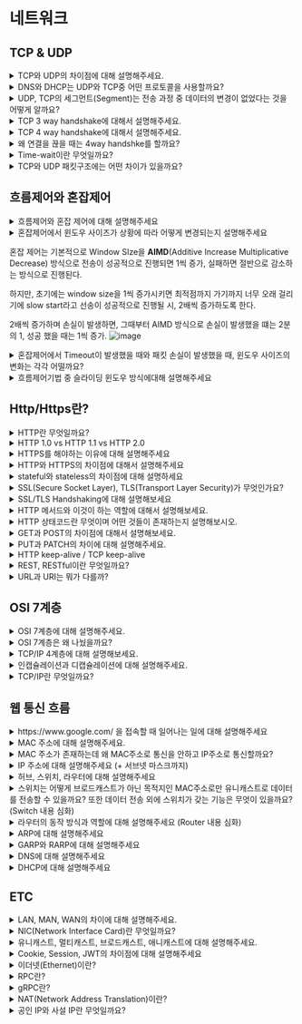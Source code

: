 # 네트워크
## TCP & UDP
<details>
<summary>TCP와 UDP의 차이점에 대해 설명해주세요.</summary>

<hr>

- TCP는 Reciever와 Sender 사이에 연결을 만들고, 연결을 기반으로 데이터를 주고 받는 **연결 지향형 프로토콜** 이고, UDP는 연결 없이 전송하는 **비연결형 프로토콜** 이다.
- TCP는 데이터가 순차적으로 전송, 수신하고 UDP는 비순차적이다.
- TCP는 흐름제어(flow control)과 혼잡제어(congestion control)을 진행하고, UDP는 진행하지 않는다.
- UDP가 비연결형이기에 빠르다 -> 연속성이 중요한 스트리밍에 사용
- TCP는 연결형이어서, 신뢰성이 중요한 서비스에 사용된다.

![image](https://github.com/user-attachments/assets/764bd6de-e1b9-4de7-b8ff-99610a508af6)

<hr>
</details>


<details>
<summary>DNS와 DHCP는 UDP와 TCP중 어떤 프로토콜을 사용할까요?</summary>

<hr>
DNS(Domain Name System)은 UDP를 사용한다.

그 이유는 Sender와 REceiver 사이에 연결을 맺으면 보내고 받는 데이터 크기에 비해, 연결에 드는 비용이 크기 때문이다.

Root DNS같은 경우 모든 것들과 TCP로 연결을 맺게 되면 **부담이 크기 때문에** UDP 방식을 사용한다.
<hr>
</details>


<details>
<summary>UDP, TCP의 세그먼트(Segment)는 전송 과정 중 데이터의 변경이 없었다는 것을 어떻게 알까요?</summary>

<hr>
각각의 Segment는 헤더의 Checksum을 통해 데이터의 변경이 발생했는지 체크를 해준다.

- Sender는 세그먼트의 16-bit로 표현한 Content와 Header 필드 값을 더한 다음 1의 보수를 만들어서 checksum 필드에 추가한다.
- Reiceiver는 반대로 Content와 Header의 필드값을 16-bit로 변환하고, 더한후 1의 보수로 변경한 후,checksum과 동일한지 확인한다. 만약 다르면 세그먼트는 에러가 담겼을 것이라고 판단한다.
- 
<hr>
</details>


<details>
<summary>TCP 3 way handshake에 대해서 설명해주세요.</summary>

<hr>

TCP 3 way Handshake는 TCP 통신에서 **가상회선** 을 만드는 단계이다. 회선을 만드는 과정에서 SYN 패킷과 ACK 패킷을 통해서 회선을 만든다.

1. 클라이언트는 서버에 접속을 요청하는 SYN 패킷을 보낸다 .
클라이언트 -SYN-> 서버
2. 서버는 SYN을 받고, 클라이언트 요청을 수락한다는 ACK, 와 SYN FLAG가 설정된 패킷을 발송하고, 클라이언트가 다시 ACK으로 응답하기를 기다린다.
서버 -ACK, SYN FLAG PKT-> 클라이언트
3. 클라이언트는 서버에게 연결을 맺었다는 ACK을 보내고, 이후 연결이 이루어진다
클라이언트 -ACK-> 서버
![image](https://github.com/user-attachments/assets/5936ddb6-4459-4323-b66d-b6ef231185b8)


<hr>
</details>


<details>
<summary>TCP 4 way handshake에 대해서 설명해주세요.</summary>

<hr>

1. 클라이언트가 연결을 종료하겠다는 FIN 플래그 전송
2. 서버는 ACK을 보내고, 남은 데이터 이어서 전송
3. 서버가 통신이 끝났으면 연결이 종료되었다고 클라이언트에게 FIN 플래그 전송
4. 클라이언트는 확인했다는 메시지 보낸다.
![image](https://github.com/user-attachments/assets/4d9a04be-7e6d-41f6-b7db-b9338c67539e)

<hr>
</details>


<details>
<summary>왜 연결을 끊을 때는 4way handshke를 할까요?</summary>

<hr>

**양쪽 모두 연결을 종료할 준비가 되었음을 확실히 하기 위해서**

if 3 way handshake을 사용한다면 ?
- 클라이언트가 FIN을 보내고 서버가 FIN+ACK을 동시에 보내면 -> 서버가 아직 보낼 데이터가 남아있는 경우, 문제가 발생한다.
- 데이터가 손실될 위험이 있다.


Server가 아직 보낼 데이터가 남아있는데 CLient가 데이터 전송을 마쳤다고 연결을 끊으려고 할 때, 일단 FIn에 대한 ACK만 보내고, 데이터를 모두 전송한 후에 자신도 FIN 메세지를 보낸다. 
<hr>
</details>


<details>
<summary>Time-wait이란 무엇일까요?</summary>

<hr>
4way handshake에서 Server에서 FIN을 전송하기 전에 전송한 패킷이 Routing지연이나 패킷 유실로 인한 재전송 등으로 인해서 FIN보다 늦게 도착하는 상황이 발생하면, 이 패킷을 Drop되고, 데이터는 유실 될 것이다.

이러한 현상에 대비해서 Client는 Server로부터 FIN을 수신하더라도 일정 시간( 디폴트는 240초)동안 세션을 남겨놓고, 잉여 패킷을 기다리는 과정을 거치게 되는데, 이 과정을 Time_WAIT이라고 한다.

<hr>
</details>


<details>
<summary>TCP와 UDP 패킷구조에는 어떤 차이가 있을까요?</summary>

<hr>
UDP는 비연결형 통신이라 출발지와 목적지의 Port 정보, UDP Segment 길이, checksum, data(payload)만을 갖고 있다.

TCP는 연결형 통신, 데이터 전송 순서가 보장되어야 하기 떄문에, 추가 데이터(**sequence number, ACK number, recieve window** )이 들어간다.
<hr>
</details>

## 흐름제어와 혼잡제어
<details>
<summary>흐름제어와 혼잡 제어에 대해 설명해주세요</summary>

<hr>

### 흐름 제어(Flow Control)
데이터의 수신자가 송신자가 보내주는 데이터의 양을 수신자의 **버퍼사이즈**에 오버플로우가 발생하지 않도록 **속도를 조절**하는 방법이다.

전송 속도를 조절하는 방법으로는 상대방에게 응답을 할 때, TCP Header 중 하나인 RWND에 **남은 버퍼 사이즈 정보를 추가해서** 보내주고, 송신자는 해당 데이터를 보고 **in-flight data의 양**(전송 속도)를 조절한다.

### 혼잡 제어(Congestion Control)

**네트워크 내의 패킷 수가 넘치게 증가하는 혼잡 현상을 방지**하는 방법이다.
즉, 네트워크의 혼잡을 피하기 위해서, 송신 측에서 데이터의 전송 속도를 강제로 줄이는 작업니다.

송신자는 congestion window를 통해 시간에 따른 네트워크 혼잡도를 판단해서 Sending Rate을 변경한다.

Sender TCP Window = min(congestion window, recieve Window)
<hr>
</details>

<details>
<summary>혼잡제어에서 윈도우 사이즈가 상황에 따라 어떻게 변경되는지 설명해주세요</summary>

<hr>
혼잡 제어(congestion control)
<hr>
</details>

혼잡 제어는 기본적으로 Window SIze을 **AIMD**(Additive Increase Multiplicative Decrease) 방식으로 전송이 성공적으로 진행되면 1씩 증가, 실패하면 절반으로 감소하는 방식으로 진행된다.

하지만, 초기에는 window size을 1씩 증가시키면 최적점까지 가기까지 너무 오래 걸리기에 slow start라고 선송이 성공적으로 진행될 시, 2배씩 증가하도록 한다.

2배씩 증가하며 손실이 발생하면, 그때부터 AIMD 방식으로 손실이 발생했을 떄는 2분의 1, 성공 했을 때는 1씩 증가.
![image](https://github.com/user-attachments/assets/201679ea-3984-478e-a5a2-8dd4a175152a)

<details>
<summary>혼잡제어에서 Timeout이 발생했을 때와 패킷 손실이 발생했을 때, 윈도우 사이즈의 변화는 각각 어떨까요?</summary>

<hr>
Timeout은 네트워크 상에서 심각한 혼잡이라고 판단해, WIndow Size를 0으로 줄이고, 다시 slow Start하고 exponential하게 증가시킨다.

반면, 패킷 손실의 경우는 AIMD 방식대로 Window Size를 절반으로 줄인다

>Timeout이 발생해, window size을 0으로 줄이고, slow start을 하면 손실이 발생하기까지 window size를 2배 증가시키는 것이 아닌, Timeout이 발생한 지점의 절반 지점까지만 Exponential하게 2배씩 증가한다. 이를 Congestion Avoidance라고 한다.

<hr>
</details>

<details>
<summary>흐름제어기법 중 슬라이딩 윈도우 방식에대해 설명해주세요</summary>

<hr>
네트워크 상태가 안 좋으면, 패킷 유실 가능성이 커지므로 적절한 송신량을 결정해야 하는데, 한번에 데이터를 받을 수 있는 데이터 크기를 window size라고 하고, 네트워크 상황에 따라서 이 윈도우 사이즈를 조절하는 것을 sliding windwon라고 한다.

- 흐름 제어를 위한 프로토콜 중 가장 많이 사용된다.
- stop-and-wait 방식에서는 ACK을 받고 나서 다음 프레임을 전송해야 해서 비효율적인데, **sliding window에서는 송신자가 보낸 프레임에 대한 ACK을 받지 않더라도 위도우 내에 있는 다른 프레임을 전송할 수 있다는 이점이 있다.**
- sliding window는 데이터가 전송되었는지에 대한 ACK이 수신될 때마다 윈도우의 범위를 이동시키기에 슬라이딩 윈도우라고 부른다.
- 수신을 처리하고 프레임을 재전송하는 방법에 따라, Go-Back_N과 Selective Retransmission이 나뉘게 된다.

- GoBackN
  - 윈도우 내에 오류가 발생한 프레임 이후의 패킷은 모두 버리고, 재전송 하는 방식
 
- Selective Retransmission
  - 모든 패킷을 버리는 것이 아닌, 오류가 발생한 프레임만 선택적으로 재전송하는 방식.
<hr>
</details>


## Http/Https란?
<details>
<summary>HTTP란 무엇일까요?</summary>

<hr>

- 서버 클라이언트 모델을 따라 데이터를 주고 받기 위한 프로토콜이다.
- 인터넷 상에서 hypertext를 교환하기 위해서 **통신규약으로 80포트를 사용하고 있다.
- OSI 7계층 중에서는 7게층인 application layer에 속하며, TCP/IP 위에서 작동한다.
- 상태를 갖고 있지 않은 **stateless protocol**이며, Method, path, version, header, body 등으로 구성되어있다.  
<hr>
</details>

<details>
<summary>HTTP 1.0 vs HTTP 1.1 vs HTTP 2.0</summary>

<hr>

##HTTP 1.0
- 브라우저에 친화적인 protocol
- Method : **GET, HEAD, POST
- Connection 특성 : 응답 직후종료
> Connection을 응답 직후에 닫기 때문에, 각각의 요청마다 새로운 연결을 열고 닫으며불필요한 3-2T-HANDSHAKING을 하게 된다.

## HTTP 1.1
- 오늘날 가장 많이 사용되는 HTTP 버전
- 영구 및 `파이프 라인` 연결, 압축,압축해제, 가상 호스팅, 캐시 등이 추가 -> 응답 속도가 빨라지고, 대역폭이 절약되는 등 성능 최적화 및 기능 향상되었다.
- Method : GET, HEAD, POST **PUT, DELETE, TRACE, OPTIONS**
- Connection 특성 : Persistent Connection
  - 한번 Connection을 맺고, 해당 Connection이 열려있다면, Connection 을 통해 Request, response 작업을 진행한다.
  - `HTTP 1.1 Keep-alive pipelining` : Pipelining을 사용할 때, client는 여러 request를 response의 응답을 기다리지 않고 보낼 수 있다.
  -  HTTP 1.1 Keep-alive multiple connections : 클라이언트는 많은 양의 objects를 검색하는 성능을 높이기 위해서 TCP 다중 연결을 할 수 있다.
 
## HTTP 2.0
- HTTP 1.1 프로토콜을 계승하며 성능 향상에 초점을 맞췄다.
  - HTTP 1.1은 평문(plain text)을 사용하고, 개행으로 구별되었으나, 2.0은 바이너리 포맷으로 인코딩된 messgae, frame으로 구성된다.
- Connection : Multiplexed Streams
  - 한 Connection으로 동시에 여러 개 메시지를 주고 받을 수 있고, response는 순서에 상관없이 stream으로 주고받는다.
 
<hr>
</details>


<details>
<summary>HTTPS를 해야하는 이유에 대해 설명해주세요</summary>

<hr>

패킷 탈취, 클라이언트 위장할 수 있는 등의 **보안 문제**로부터 보호
<hr>
</details>

<details>
<summary>HTTP와 HTTPS의 차이점에 대해서 설명해주세요</summary>

<hr>

<hr>
</details>


<details>
<summary>stateful와 stateless의 차이점에 대해 설명하세요</summary>

<hr>

<hr>
</details>


<details>
<summary>SSL(Secure Socket Layer), TLS(Transport Layer Security)가 무엇인가요?</summary>

<hr>

<hr>
</details>


<details>
<summary>SSL/TLS Handshaking에 대해 설명해보세요</summary>

<hr>

<hr>
</details>


<details>
<summary>HTTP 메서드와 이것이 하는 역할에 대해서 설명해보세요.</summary>

<hr>

<hr>
</details>


<details>
<summary>HTTP 상태코드란 무엇이며 어떤 것들이 존재하는지 설명해보시오.</summary>

<hr>

<hr>
</details>

<details>
<summary>GET과 POST의 차이점에 대해서 설명해보세요.</summary>

<hr>

<hr>
</details>


<details>
<summary>PUT과 PATCH의 차이에 대해 설명해주세요.</summary>

<hr>

<hr>
</details>


<details>
<summary>HTTP keep-alive / TCP keep-alive</summary>

<hr>

<hr>
</details>


<details>
<summary>REST, RESTful이란 무엇일까요?</summary>

<hr>

<hr>
</details>


<details>
<summary>URL과 URI는 뭐가 다를까?</summary>

<hr>

<hr>
</details>


## OSI 7계층
<details>

<summary>OSI 7계층에 대해 설명해주세요.</summary>

<hr>

<hr>
</details>

<details>
<summary>OSI 7계층은 왜 나눴을까요?</summary>

<hr>

<hr>
</details>

<details>
<summary>TCP/IP 4계층에 대해 설명해보세요.</summary>

<hr>

<hr>
</details>

<details>
<summary>인캡슐레이션과 디캡슐레이션에 대해 설명해주세요.</summary>

<hr>

<hr>
</details>


<details>
<summary>TCP/IP란 무엇일까요?</summary>

<hr>

<hr>
</details>


## 웹 통신 흐름

<details>
<summary>https://www.google.com/ 을 접속할 때 일어나는 일에 대해 설명해주세요</summary>

<hr>

<hr>
</details>


<details>
<summary>MAC 주소에 대해 설명해주세요.</summary>

<hr>

<hr>
</details>


<details>
<summary>MAC 주소가 존재하는데 왜 MAC주소로 통신을 안하고 IP주소로 통신할까요?</summary>

<hr>

<hr>
</details>

<details>
<summary>IP 주소에 대해 설명해주세요 (+ 서브넷 마스크까지)</summary>

<hr>

<hr>
</details>

<details>
<summary>허브, 스위치, 라우터에 대해 설명해주세요</summary>

<hr>

<hr>
</details>

<details>
<summary>스위치는 어떻게 브로드캐스트가 아닌 목적지인 MAC주소로만 유니캐스트로 데이터를 전송할 수 있을까요? 또한 데이터 전송 외에 스위치가 갖는 기능은 무엇이 있을까요? (Switch 내용 심화)</summary>

<hr>

<hr>
</details>

<details>
<summary>라우터의 동작 방식과 역할에 대해 설명해주세요 (Router 내용 심화)</summary>

<hr>

<hr>
</details>

<details>
<summary>ARP에 대해 설명해주세요</summary>

<hr>

<hr>
</details>


<details>
<summary>GARP와 RARP에 대해 설명해주세요</summary>

<hr>

<hr>
</details>

<details>
<summary>DNS에 대해 설명해주세요</summary>

<hr>

<hr>
</details>


<details>
<summary>DHCP에 대해 설명해주세요</summary>

<hr>

<hr>
</details>

## ETC

<details>
<summary>LAN, MAN, WAN의 차이에 대해 설명해주세요.</summary>

<hr>

<hr>
</details>

<details>
<summary>NIC(Network Interface Card)란 무엇일까요?</summary>

<hr>

<hr>
</details>

<details>
<summary>유니캐스트, 멀티캐스트, 브로드캐스트, 애니캐스트에 대해 설명해주세요.</summary>

<hr>

<hr>
</details>

<details>
<summary>Cookie, Session, JWT의 차이점에 대해 설명해주세요</summary>

<hr>

<hr>
</details>

<details>
<summary>이더넷(Ethernet)이란?</summary>

<hr>

<hr>
</details>

<details>
<summary>RPC란?</summary>

<hr>

<hr>
</details>

<details>
<summary>gRPC란?</summary>

<hr>

<hr>
</details>

<details>
<summary>NAT(Network Address Translation)이란?</summary>

<hr>

<hr>
</details>

<details>
<summary>공인 IP와 사설 IP란 무엇일까요?</summary>

<hr>

<hr>
</details>
